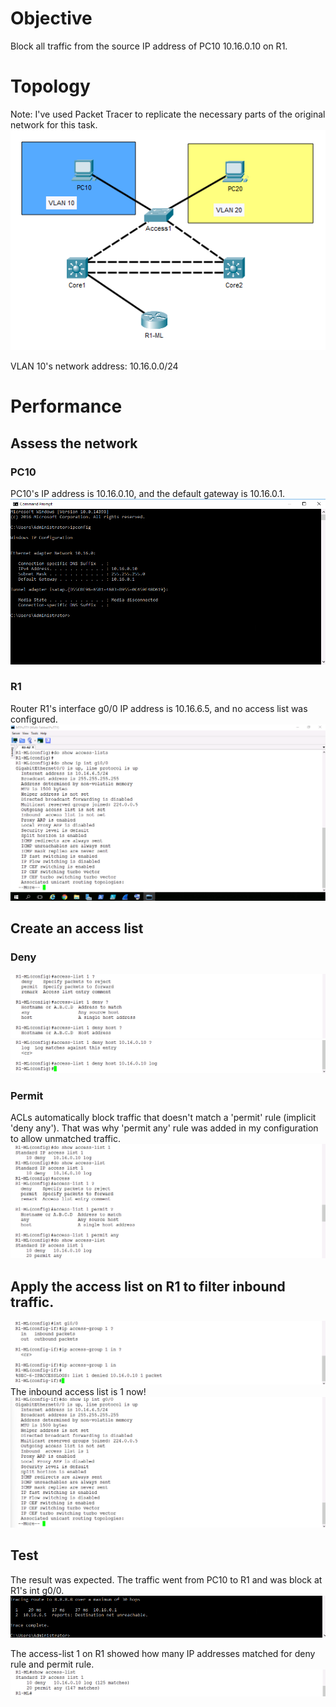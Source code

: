 # Objective
Block all traffic from the source IP address of PC10 10.16.0.10 on R1.

# Topology
Note: I've used Packet Tracer to replicate the necessary parts of the original network for this task.
![ACLs](/Images/ACL00.png)

VLAN 10's network address: 10.16.0.0/24

# Performance

## Assess the network
### PC10
PC10's IP address is 10.16.0.10, and the default gateway is 10.16.0.1.
![ACLs](/Images/ACL9.png)
### R1
Router R1's interface g0/0 IP address is 10.16.6.5, and no access list was configured.
![ACLs](/Images/ACL2.png)

## Create an access list
### Deny
![ACLs](/Images/ACL4.png)
![ACLs](/Images/ACL5.png)

### Permit
ACLs automatically block traffic that doesn't match a 'permit' rule (implicit 'deny any'). That was why 'permit any' rule was added in my configuration to allow unmatched traffic.
![ACLs](/Images/ACL12.png)

##  Apply the access list on R1 to filter inbound traffic.
![ACLs](/Images/ACL7.png)
The inbound access list is 1 now!
![ACLs](/Images/ACL8.png)

## Test
The result was expected. The traffic went from PC10 to R1 and was block at R1's int g0/0.
![ACLs](/Images/ACL11.png)

The access-list 1 on R1 showed how many IP addresses matched for deny rule and permit rule.
![ACLs](/Images/ACL10.png)










## 

